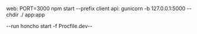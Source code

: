 web: PORT=3000 npm start --prefix client
api: gunicorn -b 127.0.0.1:5000 --chdir ./ app:app

--run honcho start -f Procfile.dev--
